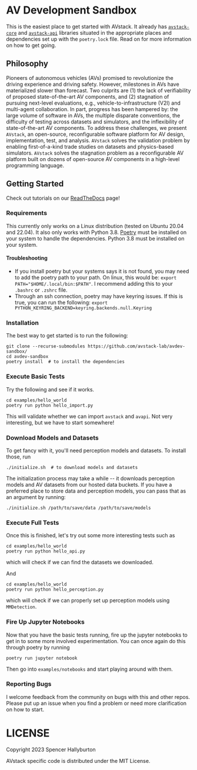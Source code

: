 # AV Development Sandbox
This is the easiest place to get started with AVstack. It already has [`avstack-core`][core] and [`avstack-api`][api] libraries situated in the appropriate places and dependencies set up with the `poetry.lock` file. Read on for more information on how to get going.


## Philosophy

Pioneers of autonomous vehicles (AVs) promised to revolutionize the driving experience and driving safety. However, milestones in AVs have materialized slower than forecast. Two culprits are (1) the lack of verifiability of proposed state-of-the-art AV components, and (2) stagnation of pursuing next-level evaluations, e.g., vehicle-to-infrastructure (V2I) and multi-agent collaboration. In part, progress has been hampered by: the large volume of software in AVs, the multiple disparate conventions, the difficulty of testing across datasets and simulators, and the inflexibility of state-of-the-art AV components. To address these challenges, we present `AVstack`, an open-source, reconfigurable software platform for AV design, implementation, test, and analysis. `AVstack` solves the validation problem by enabling first-of-a-kind trade studies on datasets and physics-based simulators. `AVstack` solves the stagnation problem as a reconfigurable AV platform built on dozens of open-source AV components in a high-level programming language.

## Getting Started
Check out tutorials on our [ReadTheDocs][rtd-page] page!

### Requirements
This currently only works on a Linux distribution (tested on Ubuntu 20.04 and 22.04). It also only works with Python 3.8. [Poetry][poetry] must be installed on your system to handle the dependencies. Python 3.8 must be installed on your system.

#### Troubleshooting

- If you install poetry but your systems says it is not found, you may need to add the poetry path to your path. On linux, this would be: `export PATH="$HOME/.local/bin:$PATH"`. I recommend adding this to your `.bashrc` or `.zshrc` file.
- Through an ssh connection, poetry may have keyring issues. If this is true, you can run the following: `export PYTHON_KEYRING_BACKEND=keyring.backends.null.Keyring`


### Installation
The best way to get started is to run the following:
```
git clone --recurse-submodules https://github.com/avstack-lab/avdev-sandbox/
cd avdev-sandbox
poetry install  # to install the dependencies
```

### Execute Basic Tests
Try the following and see if it works.
```
cd examples/hello_world
poetry run python hello_import.py
```
This will validate whether we can import `avstack` and `avapi`. Not very interesting, but we have to start somewhere!

### Download Models and Datasets
To get fancy with it, you'll need perception models and datasets. To install those, run
```
./initialize.sh  # to download models and datasets
```
The initialization process may take a while -- it downloads perception models and AV datasets from our hosted data buckets. If you have a preferred place to store data and perception models, you can pass that as an argument by running:
```
./initialize.sh /path/to/save/data /path/to/save/models
```

### Execute Full Tests
Once this is finished, let's try out some more interesting tests such as
```
cd examples/hello_world
poetry run python hello_api.py
```
which will check if we can find the datasets we downloaded.

And
```
cd examples/hello_world
poetry run python hello_perception.py
```
which will check if we can properly set up perception models using `MMDetection`.

### Fire Up Jupyter Notebooks
Now that you have the basic tests running, fire up the jupyter notebooks to get in to some more involved experimentation. You can once again do this through poetry by running
```
poetry run jupyter notebook
```
Then go into `examples/notebooks` and start playing around with them.


### Reporting Bugs

I welcome feedback from the community on bugs with this and other repos. Please put up an issue when you find a problem or need more clarification on how to start.

# LICENSE

Copyright 2023 Spencer Hallyburton

AVstack specific code is distributed under the MIT License.



[rtd-page]: https://avstack.readthedocs.io/en/latest/
[core]: https://github.com/avstack-lab/lib-avstack-core
[api]: https://github.com/avstack-lab/lib-avstack-api
[avstack-preprint]: https://arxiv.org/pdf/2212.13857.pdf
[poetry]: https://github.com/python-poetry/poetry
[mmdet-modelzoo]: https://mmdetection.readthedocs.io/en/stable/model_zoo.html
[mmdet3d-modelzoo]: https://mmdetection3d.readthedocs.io/en/stable/model_zoo.html
[contributing]: https://github.com/avstack-lab/lib-avstack-core/blob/main/CONTRIBUTING.md
[license]: https://github.com/avstack-lab/lib-avstack-core/blob/main/LICENSE.md

